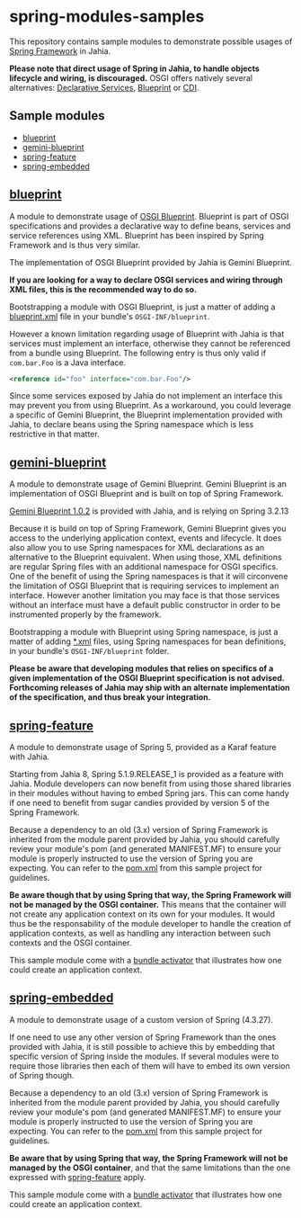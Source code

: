 # spring-modules-samples

This repository contains sample modules to demonstrate possible usages of [Spring Framework](https://spring.io/) in Jahia.

**Please note that direct usage of Spring in Jahia, to handle objects lifecycle and wiring, is discouraged.** OSGI offers
natively several alternatives: [Declarative Services](https://docs.osgi.org/specification/osgi.cmpn/7.0.0/service.component.html),
[Blueprint](https://docs.osgi.org/specification/osgi.cmpn/7.0.0/service.blueprint.html) or
[CDI](https://docs.osgi.org/specification/osgi.enterprise/7.0.0/service.cdi.html).

## Sample modules

- [blueprint](#blueprint)
- [gemini-blueprint](#gemini-blueprint)
- [spring-feature](#spring-feature)
- [spring-embedded](#spring-embedded)

## [blueprint](./blueprint)

A module to demonstrate usage of [OSGI Blueprint](https://docs.osgi.org/specification/osgi.cmpn/7.0.0/service.blueprint.html).
Blueprint is part of OSGI specifications and provides a declarative way to define beans, services and service references using
XML. Blueprint has been inspired by Spring Framework and is thus very similar.

The implementation of OSGI Blueprint provided by Jahia is Gemini Blueprint.

**If you are looking for a way to declare OSGI services and wiring through XML files, this is
the recommended way to do so.**

Bootstrapping a module with OSGI Blueprint, is just a matter of adding a
[blueprint.xml](./blueprint/src/main/java/resources/OSGI-INF/blueprint/blueprint.xml)
file in your bundle's `OSGI-INF/blueprint`.

However a known limitation regarding usage of Blueprint with Jahia is that services must
implement an interface, otherwise they cannot be referenced from a bundle using Blueprint.
The following entry is thus only valid if `com.bar.Foo` is a Java interface.

```xml
<reference id="foo" interface="com.bar.Foo"/>
```

Since some services exposed by Jahia do not implement an interface this may prevent you from
using Blueprint. As a workaround, you could leverage a specific of Gemini Blueprint, the
Blueprint implementation provided with Jahia, to declare beans using the Spring namespace which
is less restrictive in that matter.

## [gemini-blueprint](./gemini-blueprint)

A module to demonstrate usage of Gemini Blueprint. Gemini Blueprint is an implementation of OSGI
Blueprint and is built on top of Spring Framework.

[Gemini Blueprint 1.0.2](https://www.eclipse.org/gemini/blueprint/documentation/reference/1.0.2.RELEASE/html/blueprint.html)
is provided with Jahia, and is relying on Spring 3.2.13

Because it is build on top of Spring Framework, Gemini Blueprint gives you access to the underlying
application context, events and lifecycle. It does also allow you to use Spring namespaces for XML
declarations as an alternative to the Blueprint equivalent. When using those, XML definitions are regular
Spring files with an additional namespace for OSGI specifics. One of the benefit of using the Spring
namespaces is that it will circonvene the limitation of OSGI Blueprint that is requiring services to
implement an interface. However another limitation you may face is that those services without an interface
must have a default public constructor in order to be instrumented properly by the framework.

Bootstrapping a module with Blueprint using Spring namespace, is just a matter of adding 
[*.xml](./gemini-blueprint/src/main/java/resources/OSGI-INF/blueprint/sample-applicationContext.xml)
files, using Spring namespaces for bean definitions, in your bundle's `OSGI-INF/blueprint` folder.

**Please be aware that developing modules that relies on specifics of a given implementation of the OSGI Blueprint
specification is not advised. Forthcoming releases of Jahia may ship with an alternate implementation of the
specification, and thus break your integration.**

## [spring-feature](./spring-feature)

A module to demonstrate usage of Spring 5, provided as a Karaf feature with Jahia.

Starting from Jahia 8, Spring 5.1.9.RELEASE_1 is provided as a feature with Jahia. Module developers can now
benefit from using those shared libraries in their modules without having to embed Spring jars. This can come
handy if one need to benefit from sugar candies provided by version 5 of the Spring Framework.

Because a dependency to an old (3.x) version of Spring Framework is inherited from the module parent provided
by Jahia, you should carefully review your module's pom (and generated MANIFEST.MF) to ensure your module is
properly instructed to use the version of Spring you are expecting. You can refer to the [pom.xml](./spring-feature/pom.xml)
from this sample project for guidelines.

**Be aware though that by using Spring that way, the Spring Framework will not be managed by the OSGI container.**
This means that the container will not create any application context on its own for your modules. It would
thus be the responsability of the module developer to handle the creation of application contexts, as well as
handling any interaction between such contexts and the OSGI container.

This sample module come with a [bundle activator](./spring-feature/src/main/java/org/jahia/samples/module/springfeature/SpringActivator.java)
that illustrates how one could create an application context.

## [spring-embedded](./spring-embedded)

A module to demonstrate usage of a custom version of Spring (4.3.27).

If one need to use any other version of Spring Framework than the ones provided with Jahia, it is still possible
to achieve this by embedding that specific version of Spring inside the modules. If several modules were to require
those libraries then each of them will have to embed its own version of Spring though.

Because a dependency to an old (3.x) version of Spring Framework is inherited from the module parent provided
by Jahia, you should carefully review your module's pom (and generated MANIFEST.MF) to ensure your module is
properly instructed to use the version of Spring you are expecting. You can refer to the [pom.xml](./spring-embedded/pom.xml)
from this sample project for guidelines.

**Be aware that by using Spring that way, the Spring Framework will not be managed by the OSGI container**, and
that the same limitations than the one expressed with [spring-feature](#spring-feature) apply.

This sample module come with a [bundle activator](./spring-embedded/src/main/java/org/jahia/samples/module/springembedded/SpringActivator.java)
that illustrates how one could create an application context.

